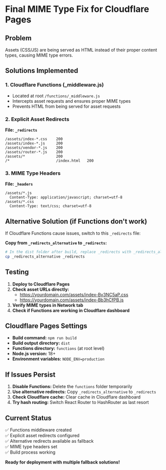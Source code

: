 # Final MIME Type Fix for Cloudflare Pages

## Problem
Assets (CSS/JS) are being served as HTML instead of their proper content types, causing MIME type errors.

## Solutions Implemented

### 1. Cloudflare Functions (_middleware.js)
- Located at root `/functions/_middleware.js`
- Intercepts asset requests and ensures proper MIME types
- Prevents HTML from being served for asset requests

### 2. Explicit Asset Redirects
**File: `_redirects`**
```
/assets/index-*.css    200
/assets/index-*.js     200  
/assets/vendor-*.js    200
/assets/router-*.js    200
/assets/*              200
/*                     /index.html   200
```

### 3. MIME Type Headers
**File: `_headers`**
```
/assets/*.js
  Content-Type: application/javascript; charset=utf-8
/assets/*.css
  Content-Type: text/css; charset=utf-8
```

## Alternative Solution (if Functions don't work)

If Cloudflare Functions cause issues, switch to this `_redirects` file:

**Copy from `_redirects_alternative` to `_redirects`:**
```bash
# In the dist folder after build, replace _redirects with _redirects_alternative
cp _redirects_alternative _redirects
```

## Testing

1. **Deploy to Cloudflare Pages**
2. **Check asset URLs directly:**
   - https://yourdomain.com/assets/index-Bv3NC5aP.css
   - https://yourdomain.com/assets/index-Bb3hCfPB.js
3. **Verify MIME types in Network tab**
4. **Check if Functions are working in Cloudflare dashboard**

## Cloudflare Pages Settings

- **Build command:** `npm run build`
- **Build output directory:** `dist`
- **Functions directory:** `functions` (at root level)
- **Node.js version:** 18+
- **Environment variables:** `NODE_ENV=production`

## If Issues Persist

1. **Disable Functions:** Delete the `functions` folder temporarily
2. **Use alternative redirects:** Copy `_redirects_alternative` to `_redirects`
3. **Check Cloudflare cache:** Clear cache in Cloudflare dashboard
4. **Try hash routing:** Switch React Router to HashRouter as last resort

## Current Status
✅ Functions middleware created  
✅ Explicit asset redirects configured  
✅ Alternative redirects available as fallback  
✅ MIME type headers set  
✅ Build process working  

**Ready for deployment with multiple fallback solutions!**